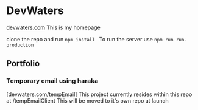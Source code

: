 # DevWaters
[devwaters.com](http://www.devwaters.com)
This is my homepage

clone the repo and run ```npm install ```
To run the server use ``` npm run run-production ```
## Portfolio
### Temporary email using haraka
[devwaters.com/tempEmail]
This project currently resides within this repo at /tempEmailClient
This will be moved to it's own repo at launch

